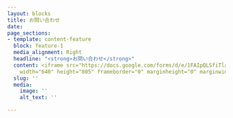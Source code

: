 ```yaml
---
layout: blocks
title: お問い合わせ
date: 
page_sections:
- template: content-feature
  block: feature-1
  media_alignment: Right
  headline: "<strong>お問い合わせ</strong>"
  content: <iframe src="https://docs.google.com/forms/d/e/1FAIpQLSfiTlaCkGe9HzxBytKEMFupoowYf9Yn6jomz-GFCR7UIrF7nQ/viewform?embedded=true"
    width="640" height="805" frameborder="0" marginheight="0" marginwidth="0">読み込んでいます…</iframe>
  slug: ''
  media:
    image: ''
    alt_text: ''

---
```

